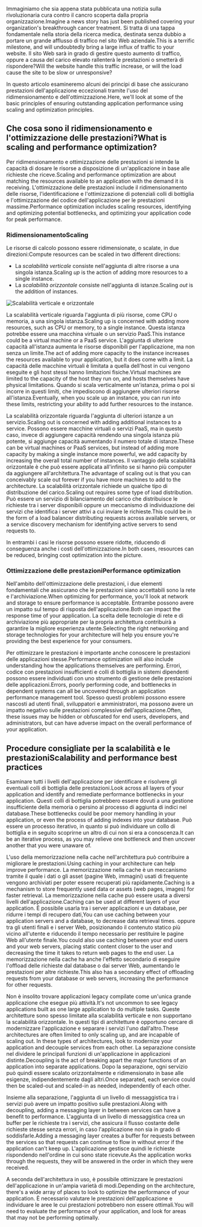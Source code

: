 <span data-ttu-id="aa355-101">Immaginiamo che sia appena stata pubblicata una notizia sulla rivoluzionaria cura contro il cancro scoperta dalla propria organizzazione.</span><span class="sxs-lookup"><span data-stu-id="aa355-101">Imagine a news story has just been published covering your organization's breakthrough cancer treatment.</span></span> <span data-ttu-id="aa355-102">Si tratta di una tappa fondamentale nella storia della ricerca medica, destinata senza dubbio a portare un grande afflusso di traffico nel sito Web aziendale.</span><span class="sxs-lookup"><span data-stu-id="aa355-102">This is a terrific milestone, and will undoubtedly bring a large influx of traffic to your website.</span></span> <span data-ttu-id="aa355-103">Il sito Web sarà in grado di gestire questo aumento di traffico, oppure a causa del carico elevato rallenterà le prestazioni o smetterà di rispondere?</span><span class="sxs-lookup"><span data-stu-id="aa355-103">Will the website handle this traffic increase, or will the load cause the site to be slow or unresponsive?</span></span>

<span data-ttu-id="aa355-104">In questo articolo esamineremo alcuni dei principi di base che assicurano prestazioni dell'applicazione eccezionali tramite l'uso del ridimensionamento e dell'ottimizzazione.</span><span class="sxs-lookup"><span data-stu-id="aa355-104">Here, we'll look at some of the basic principles of ensuring outstanding application performance using scaling and optimization principles.</span></span>

## <a name="what-is-scaling-and-performance-optimization"></a><span data-ttu-id="aa355-105">Che cosa sono il ridimensionamento e l'ottimizzazione delle prestazioni?</span><span class="sxs-lookup"><span data-stu-id="aa355-105">What is scaling and performance optimization?</span></span>

<span data-ttu-id="aa355-106">Per ridimensionamento e ottimizzazione delle prestazioni si intende la capacità di dosare le risorse a disposizione di un'applicazione in base alle richieste che riceve.</span><span class="sxs-lookup"><span data-stu-id="aa355-106">Scaling and performance optimization are about matching the resources available to an application with the demand it is receiving.</span></span> <span data-ttu-id="aa355-107">L'ottimizzazione delle prestazioni include il ridimensionamento delle risorse, l'identificazione e l'ottimizzazione di potenziali colli di bottiglia e l'ottimizzazione del codice dell'applicazione per le prestazioni massime.</span><span class="sxs-lookup"><span data-stu-id="aa355-107">Performance optimization includes scaling resources, identifying and optimizing potential bottlenecks, and optimizing your application code for peak performance.</span></span>

### <a name="scaling"></a><span data-ttu-id="aa355-108">Ridimensionamento</span><span class="sxs-lookup"><span data-stu-id="aa355-108">Scaling</span></span>

<span data-ttu-id="aa355-109">Le risorse di calcolo possono essere ridimensionate, o scalate, in due direzioni:</span><span class="sxs-lookup"><span data-stu-id="aa355-109">Compute resources can be scaled in two different directions:</span></span>

* <span data-ttu-id="aa355-110">La *scalabilità verticale* consiste nell'aggiunta di altre risorse a una singola istanza.</span><span class="sxs-lookup"><span data-stu-id="aa355-110">Scaling *up* is the action of adding more resources to a single instance.</span></span>
* <span data-ttu-id="aa355-111">La *scalabilità orizzontale* consiste nell'aggiunta di istanze.</span><span class="sxs-lookup"><span data-stu-id="aa355-111">Scaling *out* is the addition of instances.</span></span>

![Scalabilità verticale e orizzontale](../media-draft/scale-up-scale-out.png)

<span data-ttu-id="aa355-113">La scalabilità verticale riguarda l'aggiunta di più risorse, come CPU o memoria, a una singola istanza.</span><span class="sxs-lookup"><span data-stu-id="aa355-113">Scaling up is concerned with adding more resources, such as CPU or memory, to a single instance.</span></span> <span data-ttu-id="aa355-114">Questa istanza potrebbe essere una macchina virtuale o un servizio PaaS.</span><span class="sxs-lookup"><span data-stu-id="aa355-114">This instance could be a virtual machine or a PaaS service.</span></span> <span data-ttu-id="aa355-115">L'aggiunta di ulteriore capacità all'istanza aumenta le risorse disponibili per l'applicazione, ma non senza un limite.</span><span class="sxs-lookup"><span data-stu-id="aa355-115">The act of adding more capacity to the instance increases the resources available to your application, but it does come with a limit.</span></span> <span data-ttu-id="aa355-116">La capacità delle macchine virtuali è limitata a quella dell'host in cui vengono eseguite e gli host stessi hanno limitazioni fisiche.</span><span class="sxs-lookup"><span data-stu-id="aa355-116">Virtual machines are limited to the capacity of the host they run on, and hosts themselves have physical limitations.</span></span> <span data-ttu-id="aa355-117">Quando si scala verticalmente un'istanza, prima o poi si incorre in questi limiti, che impediscono di aggiungere ulteriori risorse all'istanza.</span><span class="sxs-lookup"><span data-stu-id="aa355-117">Eventually, when you scale up an instance, you can run into these limits, restricting your ability to add further resources to the instance.</span></span>

<span data-ttu-id="aa355-118">La scalabilità orizzontale riguarda l'aggiunta di ulteriori istanze a un servizio.</span><span class="sxs-lookup"><span data-stu-id="aa355-118">Scaling out is concerned with adding additional instances to a service.</span></span> <span data-ttu-id="aa355-119">Possono essere macchine virtuali o servizi PaaS, ma in questo caso, invece di aggiungere capacità rendendo una singola istanza più potente, si aggiunge capacità aumentando il numero totale di istanze.</span><span class="sxs-lookup"><span data-stu-id="aa355-119">These can be virtual machines or PaaS services, but instead of adding more capacity by making a single instance more powerful, we add capacity by increasing the overall total number of instances.</span></span> <span data-ttu-id="aa355-120">Il vantaggio della scalabilità orizzontale è che può essere applicata all'infinito se si hanno più computer da aggiungere all'architettura.</span><span class="sxs-lookup"><span data-stu-id="aa355-120">The advantage of scaling out is that you can conceivably scale out forever if you have more machines to add to the architecture.</span></span> <span data-ttu-id="aa355-121">La scalabilità orizzontale richiede un qualche tipo di distribuzione del carico.</span><span class="sxs-lookup"><span data-stu-id="aa355-121">Scaling out requires some type of load distribution.</span></span> <span data-ttu-id="aa355-122">Può essere un servizio di bilanciamento del carico che distribuisce le richieste tra i server disponibili oppure un meccanismo di individuazione dei servizi che identifica i server attivi a cui inviare le richieste.</span><span class="sxs-lookup"><span data-stu-id="aa355-122">This could be in the form of a load balancer distributing requests across available servers, or a service discovery mechanism for identifying active servers to send requests to.</span></span>

<span data-ttu-id="aa355-123">In entrambi i casi le risorse possono essere ridotte, riducendo di conseguenza anche i costi dell'ottimizzazione.</span><span class="sxs-lookup"><span data-stu-id="aa355-123">In both cases, resources can be reduced, bringing cost optimization into the picture.</span></span>

### <a name="performance-optimization"></a><span data-ttu-id="aa355-124">Ottimizzazione delle prestazioni</span><span class="sxs-lookup"><span data-stu-id="aa355-124">Performance optimization</span></span>

<span data-ttu-id="aa355-125">Nell'ambito dell'ottimizzazione delle prestazioni, i due elementi fondamentali che assicurano che le prestazioni siano accettabili sono la rete e l'archiviazione.</span><span class="sxs-lookup"><span data-stu-id="aa355-125">When optimizing for performance, you'll look at network and storage to ensure performance is acceptable.</span></span> <span data-ttu-id="aa355-126">Entrambe possono avere un impatto sul tempo di risposta dell'applicazione.</span><span class="sxs-lookup"><span data-stu-id="aa355-126">Both can impact the response time of your application.</span></span> <span data-ttu-id="aa355-127">La scelta delle tecnologie di rete e di archiviazione più appropriate per la propria architettura contribuirà a garantire la migliore esperienza utente.</span><span class="sxs-lookup"><span data-stu-id="aa355-127">Selecting the right networking and storage technologies for your architecture will help you ensure you're providing the best experience for your consumers.</span></span>

<span data-ttu-id="aa355-128">Per ottimizzare le prestazioni è importante anche conoscere le prestazioni delle applicazioni stesse.</span><span class="sxs-lookup"><span data-stu-id="aa355-128">Performance optimization will also include understanding how the applications themselves are performing.</span></span> <span data-ttu-id="aa355-129">Errori, codice con prestazioni insufficienti e colli di bottiglia in sistemi dipendenti possono essere individuati con uno strumento di gestione delle prestazioni delle applicazioni.</span><span class="sxs-lookup"><span data-stu-id="aa355-129">Errors, poorly performing code, and bottlenecks in dependent systems can all be uncovered through an application performance management tool.</span></span> <span data-ttu-id="aa355-130">Spesso questi problemi possono essere nascosti ad utenti finali, sviluppatori e amministratori, ma possono avere un impatto negativo sulle prestazioni complessive dell'applicazione.</span><span class="sxs-lookup"><span data-stu-id="aa355-130">Often, these issues may be hidden or obfuscated for end users, developers, and administrators, but can have adverse impact on the overall performance of your application.</span></span>

## <a name="scalability-and-performance-best-practices"></a><span data-ttu-id="aa355-131">Procedure consigliate per la scalabilità e le prestazioni</span><span class="sxs-lookup"><span data-stu-id="aa355-131">Scalability and performance best practices</span></span>

<span data-ttu-id="aa355-132">Esaminare tutti i livelli dell'applicazione per identificare e risolvere gli eventuali colli di bottiglia delle prestazioni.</span><span class="sxs-lookup"><span data-stu-id="aa355-132">Look across all layers of your application and identify and remediate performance bottlenecks in your application.</span></span> <span data-ttu-id="aa355-133">Questi colli di bottiglia potrebbero essere dovuti a una gestione insufficiente della memoria o persino al processo di aggiunta di indici nel database.</span><span class="sxs-lookup"><span data-stu-id="aa355-133">These bottlenecks could be poor memory handling in your application, or even the process of adding indexes into your database.</span></span> <span data-ttu-id="aa355-134">Può essere un processo iterativo, in quanto si può individuare un collo di bottiglia e in seguito scoprirne un altro di cui non si era a conoscenza.</span><span class="sxs-lookup"><span data-stu-id="aa355-134">It can be an iterative process, as you may relieve one bottleneck and then uncover another that you were unaware of.</span></span>

<span data-ttu-id="aa355-135">L'uso della memorizzazione nella cache nell'architettura può contribuire a migliorare le prestazioni.</span><span class="sxs-lookup"><span data-stu-id="aa355-135">Using caching in your architecture can help improve performance.</span></span> <span data-ttu-id="aa355-136">La memorizzazione nella cache è un meccanismo tramite il quale i dati o gli asset (pagine Web, immagini) usati di frequente vengono archiviati per poter essere recuperati più rapidamente.</span><span class="sxs-lookup"><span data-stu-id="aa355-136">Caching is a mechanism to store frequently used data or assets (web pages, images) for faster retrieval.</span></span> <span data-ttu-id="aa355-137">La memorizzazione nella cache può essere usata a diversi livelli dell'applicazione.</span><span class="sxs-lookup"><span data-stu-id="aa355-137">Caching can be used at different layers of your application.</span></span> <span data-ttu-id="aa355-138">È possibile usarla tra i server applicazioni e un database, per ridurre i tempi di recupero dati,</span><span class="sxs-lookup"><span data-stu-id="aa355-138">You can use caching between your application servers and a database, to decrease data retrieval times.</span></span> <span data-ttu-id="aa355-139">oppure tra gli utenti finali e i server Web, posizionando il contenuto statico più vicino all'utente e riducendo il tempo necessario per restituire le pagine Web all'utente finale.</span><span class="sxs-lookup"><span data-stu-id="aa355-139">You could also use caching between your end users and your web servers, placing static content closer to the user and decreasing the time it takes to return web pages to the end user.</span></span> <span data-ttu-id="aa355-140">La memorizzazione nella cache ha anche l'effetto secondario di eseguire l'offload delle richieste dal database o dai server Web, aumentando le prestazioni per altre richieste.</span><span class="sxs-lookup"><span data-stu-id="aa355-140">This also has a secondary effect of offloading requests from your database or web servers, increasing the performance for other requests.</span></span>

<span data-ttu-id="aa355-141">Non è insolito trovare applicazioni legacy compilate come un'unica grande applicazione che esegue più attività.</span><span class="sxs-lookup"><span data-stu-id="aa355-141">It's not uncommon to see legacy applications built as one large application to do multiple tasks.</span></span> <span data-ttu-id="aa355-142">Queste architetture sono spesso limitate alla scalabilità verticale e non supportano la scalabilità orizzontale. In questi tipi di architetture è opportuno cercare di modernizzare l'applicazione e separare i servizi l'uno dall'altro.</span><span class="sxs-lookup"><span data-stu-id="aa355-142">These architectures are often limited to only scaling up, and are incapable of scaling out. In these types of architectures, look to modernize your application and decouple services from each other.</span></span> <span data-ttu-id="aa355-143">La separazione consiste nel dividere le principali funzioni di un'applicazione in applicazioni distinte.</span><span class="sxs-lookup"><span data-stu-id="aa355-143">Decoupling is the act of breaking apart the major functions of an application into separate applications.</span></span> <span data-ttu-id="aa355-144">Dopo la separazione, ogni servizio può quindi essere scalato orizzontalmente e ridimensionato in base alle esigenze, indipendentemente dagli altri.</span><span class="sxs-lookup"><span data-stu-id="aa355-144">Once separated, each service could then be scaled-out and scaled-in as needed, independently of each other.</span></span>

<span data-ttu-id="aa355-145">Insieme alla separazione, l'aggiunta di un livello di messaggistica tra i servizi può avere un impatto positivo sulle prestazioni.</span><span class="sxs-lookup"><span data-stu-id="aa355-145">Along with decoupling, adding a messaging layer in between services can have a benefit to performance.</span></span> <span data-ttu-id="aa355-146">L'aggiunta di un livello di messaggistica crea un buffer per le richieste tra i servizi, che assicura il flusso costante delle richieste stesse senza errori, in caso l'applicazione non sia in grado di soddisfarle.</span><span class="sxs-lookup"><span data-stu-id="aa355-146">Adding a messaging layer creates a buffer for requests between the services so that requests can continue to flow in without error if the application can’t keep up.</span></span> <span data-ttu-id="aa355-147">L'applicazione gestisce quindi le richieste rispondendo nell'ordine in cui sono state ricevute.</span><span class="sxs-lookup"><span data-stu-id="aa355-147">As the application works through the requests, they will be answered in the order in which they were received.</span></span>

<span data-ttu-id="aa355-148">A seconda dell'architettura in uso, è possibile ottimizzare le prestazioni dell'applicazione in un'ampia varietà di modi.</span><span class="sxs-lookup"><span data-stu-id="aa355-148">Depending on the architecture, there's a wide array of places to look to optimize the performance of your application.</span></span> <span data-ttu-id="aa355-149">È necessario valutare le prestazioni dell'applicazione e individuare le aree le cui prestazioni potrebbero non essere ottimali.</span><span class="sxs-lookup"><span data-stu-id="aa355-149">You will need to evaluate the performance of your application, and look for areas that may not be performing optimally.</span></span>
